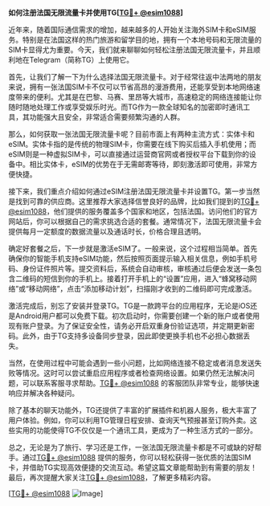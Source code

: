 **如何注册法国无限流量卡并使用TG[[TG💪+ @esim1088](https://t.me/s/esim1088)]**

近年来，随着国际通信需求的增加，越来越多的人开始关注海外SIM卡和eSIM服务。特别是在法国这样的热门旅游和留学目的地，拥有一个本地号码和无限流量的SIM卡显得尤为重要。今天，我们就来聊聊如何轻松注册法国无限流量卡，并且顺利地在Telegram（简称TG）上使用它。

首先，让我们了解一下为什么选择法国无限流量卡。对于经常往返中法两地的朋友来说，拥有一张法国SIM卡不仅可以节省高昂的漫游费用，还能享受到本地网络速度带来的便利。尤其是在巴黎、马赛、里昂等大城市，高速稳定的网络连接能让你随时随地处理工作或享受娱乐时光。而TG作为一款全球知名的加密即时通讯工具，其功能强大且安全，非常适合需要频繁沟通的人群。

那么，如何获取一张法国无限流量卡呢？目前市面上有两种主流方式：实体卡和eSIM。实体卡指的是传统的物理SIM卡，你需要在线下购买后插入手机使用；而eSIM则是一种虚拟SIM卡，可以直接通过运营商官网或者授权平台下载到你的设备中。相比实体卡，eSIM的优势在于无需邮寄等待，即刻激活即可使用，非常方便快捷。

接下来，我们重点介绍如何通过eSIM注册法国无限流量卡并设置TG。第一步当然是找到可靠的供应商。这里推荐大家选择信誉良好的品牌，比如我们提到的[TG💪+ @esim1088](https://t.me/s/esim1088)，他们提供的服务覆盖多个国家和地区，包括法国。访问他们的官方网站后，你可以根据自己的需求挑选合适的套餐。通常情况下，法国无限流量卡会提供每月一定额度的数据流量以及通话时长，价格合理且透明。

确定好套餐之后，下一步就是激活eSIM了。一般来说，这个过程相当简单。首先确保你的智能手机支持eSIM功能，然后按照页面提示输入相关信息，例如手机号码、身份证件照片等。提交资料后，系统会自动审核，审核通过后便会发送一条包含二维码的短信到你的手机上。接着打开手机上的“设置”应用，进入“蜂窝移动网络”或“移动网络”，点击“添加移动计划”，扫描刚才收到的二维码即可完成激活。

激活完成后，别忘了安装并登录TG。TG是一款跨平台的应用程序，无论是iOS还是Android用户都可以免费下载。初次启动时，你需要创建一个新的账户或者使用现有账户登录。为了保证安全性，请务必开启双重身份验证选项，并定期更新密码。此外，由于TG支持多设备同步登录，因此即使更换手机也不必担心数据丢失。

当然，在使用过程中可能会遇到一些小问题，比如网络连接不稳定或者消息发送失败等情况。这时可以尝试重启应用程序或者检查网络设置。如果仍然无法解决问题，可以联系客服寻求帮助。[TG💪+ @esim1088](https://t.me/s/esim1088) 的客服团队非常专业，能够快速响应并解决各种疑问。

除了基本的聊天功能外，TG还提供了丰富的扩展插件和机器人服务，极大丰富了用户体验。例如，你可以利用TG管理日程安排、查询天气预报甚至订购外卖。这些实用的功能使得TG不仅仅是一个通讯工具，更成为了一种生活方式的一部分。

总之，无论是为了旅行、学习还是工作，一张法国无限流量卡都是不可或缺的好帮手。通过[TG💪+ @esim1088](https://t.me/s/esim1088) 提供的服务，你可以轻松获得一张优质的法国SIM卡，并借助TG实现高效便捷的交流互动。希望这篇文章能帮助到有需要的朋友！最后，再次提醒大家关注[TG💪+ @esim1088](https://t.me/s/esim1088)，了解更多精彩内容。

[[TG💪+ @esim1088](https://t.me/s/esim1088) ![Image](https://i.postimg.cc/4NQfJmqS/Snipaste-2025-05-13-00-14-12.png)]